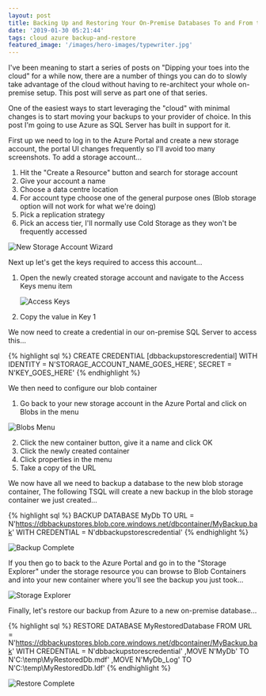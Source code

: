 ```yaml
---
layout: post
title: Backing Up and Restoring Your On-Premise Databases To and From the Cloud
date: '2019-01-30 05:21:44'
tags: cloud azure backup-and-restore
featured_image: '/images/hero-images/typewriter.jpg'
---
```

I've been meaning to start a series of posts on "Dipping your toes into the cloud" for a while now, there are a number of things you can do to slowly take advantage of the cloud without having to re-architect your whole on-premise setup. This post will serve as part one of that series.

One of the easiest ways to start leveraging the "cloud" with minimal changes is to start moving your backups to your provider of choice. In this post I'm going to use Azure as SQL Server has built in support for it. 

First up we need to log in to the Azure Portal and create a new storage account, the portal UI changes frequently so I'll avoid too many screenshots. To add a storage account...

1.   Hit the "Create a Resource" button and search for storage account
2.   Give your account a name
3.   Choose a data centre location
4.   For account type choose one of the general purpose ones (Blob storage option will not work for what we're doing)
5.   Pick a replication strategy
6.   Pick an access tier, I'll normally use Cold Storage as they won't be frequently accessed

![New Storage Account Wizard]({{site.url}}/content/images/2019-Azure-SQL-Backup\new-storage.PNG)

Next up let's get the keys required to access this account...

1. Open the newly created storage account and navigate to the Access Keys menu item

   ![Access Keys]({{site.url}}/content/images/2019-Azure-SQL-Backup\access-keys.PNG)

2. Copy the value in Key 1 

We now need to create a credential in our on-premise SQL Server to access this...

{% highlight sql %}
CREATE CREDENTIAL [dbbackupstorescredential] 
   WITH IDENTITY = N'STORAGE_ACCOUNT_NAME_GOES_HERE', 
   SECRET = N'KEY_GOES_HERE'
{% endhighlight %}

We then need to configure our blob container

1.   Go back to your new storage account in the Azure Portal and click on Blobs in the menu

![Blobs Menu]({{site.url}}/content/images/2019-Azure-SQL-Backup\blobs-menu.PNG)

2.   Click the new container button, give it a name and click OK
3.   Click the newly created container
4.   Click properties in the menu
5.   Take a copy of the URL

We now have all we need to backup a database to the new blob storage container, The following TSQL will create a new backup in the blob storage container we just created...

{% highlight sql %}
BACKUP DATABASE MyDb 
   TO  URL = N'https://dbbackupstores.blob.core.windows.net/dbcontainer/MyBackup.bak' 
   WITH  CREDENTIAL = N'dbbackupstorescredential'
{% endhighlight %}

![Backup Complete]({{site.url}}/content/images/2019-Azure-SQL-Backup\backup-complete.PNG)

If you then go to back to the Azure Portal and go in to the "Storage Explorer" under the storage resource you can browse to Blob Containers and into your new container where you'll see the backup you just took...

![Storage Explorer]({{site.url}}/content/images/2019-Azure-SQL-Backup\storage-explorer.PNG)

Finally, let's restore our backup from Azure to a new on-premise database...

{% highlight sql %}
RESTORE DATABASE MyRestoredDatabase 
FROM  URL = N'https://dbbackupstores.blob.core.windows.net/dbcontainer/MyBackup.bak'
WITH  CREDENTIAL = N'dbbackupstorescredential'
   ,MOVE N'MyDb' TO N'C:\temp\MyRestoredDb.mdf'
   ,MOVE N'MyDb_Log' TO N'C:\temp\MyRestoredDb.ldf'
{% endhighlight %}

![Restore Complete]({{site.url}}/content/images/2019-Azure-SQL-Backup\restore-complete.PNG)